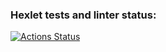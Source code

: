 ### Hexlet tests and linter status:
[![Actions Status](https://github.com/ns-mamaev/dom-react-redux-project-lvl4/workflows/hexlet-check/badge.svg)](https://github.com/ns-mamaev/dom-react-redux-project-lvl4/actions)